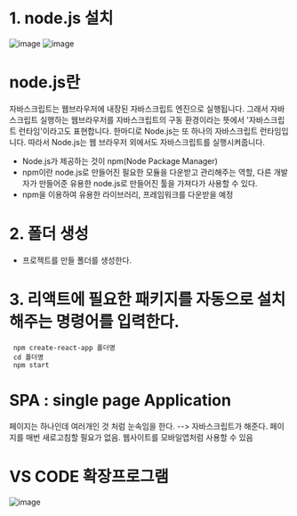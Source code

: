 # 1. node.js 설치
![image](https://github.com/dddd1215/react_basic/assets/129017020/58ed32cd-6b33-4817-a1ca-293db3aea9cb)
![image](https://github.com/dddd1215/react_basic/assets/129017020/1ed90047-77f8-4806-992f-32ce5183a5cc)

# node.js란
자바스크립트는 웹브라우저에 내장된 자바스크립트 엔진으로 실행됩니다. 그래서 자바스크립트 실행하는 웹브라우저를 자바스크립트의 구동 환경이라는 뜻에서 '자바스크립트 런타임'이라고도 표현합니다.
한마디로 Node.js는 또 하나의 자바스크립트 런타임입니다. 따라서 Node.js는 웹 브라우저 외에서도 자바스크립트를 실행시켜줍니다.

* Node.js가 제공하는 것이 npm(Node Package Manager)
* npm이란 node.js로 만들어진 필요한 모듈을 다운받고 관리해주는 역할, 다른 개발자가 만들어준 유용한 node.js로 만들어진 툴을 가져다가 사용할 수 있다.
* npm을 이용하여 유용한 라이브러리, 프레임워크를 다운받을 예정

# 2. 폴더 생성
  * 프로젝트를 만들 폴더를 생성한다.
# 3. 리액트에 필요한 패키지를 자동으로 설치해주는 명령어를 입력한다.

     npm create-react-app 폴더명
     cd 폴더명
     npm start

# SPA : single page Application
 페이지는 하나인데 여러개인 것 처럼 눈속임을 한다. --> 자바스크립트가 해준다. 페이지를 매번 새로고침할 필요가 없음.
 웹사이트를 모바일앱처럼 사용할 수 있음

# VS CODE 확장프로그램
![image](https://github.com/dddd1215/react_basic/assets/129017020/0eedb04e-ee77-48d0-8ef0-cbe1184ebf8c)
